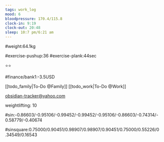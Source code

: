 ```yaml
---
tags: work_log
mood: 6
bloodpressure: 170.4/115.8
clock-in: 9:19
clock-out: 20:48
sleep: 10:7 pm/6:21 am
---
```


#weight:64.1kg

#exercise-pushup:36
#exercise-plank:44sec


⭐⭐

#finance/bank1:-3.5USD

[[todo_family|To-Do @Family]]
[[todo_work|To-Do @Work]]

obsidian-tracker@yahoo.com

weightlifting: 10

#sin:-0.86603/-0.95106/-0.99452/-0.99452/-0.95106/-0.86603/-0.74314/-0.58779/-0.40674

#sinsquare:0.75000/0.90451/0.98907/0.98907/0.90451/0.75000/0.55226/0.34549/0.16543


